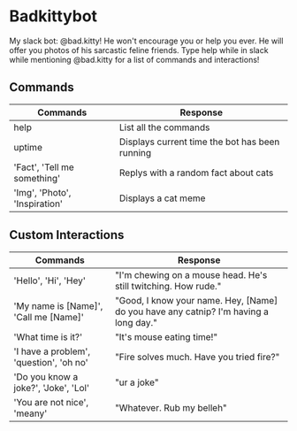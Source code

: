 # Badkittybot
My slack bot: @bad.kitty! He won't encourage you or help you ever. He will offer you photos of his sarcastic feline friends.
Type help while in slack while mentioning @bad.kitty for a list of commands and interactions!

## Commands
Commands | Response
---|---
help | List all the commands
uptime | Displays current time the bot has been running
'Fact', 'Tell me something' | Replys with a random fact about cats
'Img', 'Photo', 'Inspiration' | Displays a cat meme


## Custom Interactions
Commands | Response
---|---
'Hello', 'Hi', 'Hey' | "I'm chewing on a mouse head. He's still twitching. How rude."
'My name is [Name]', 'Call me [Name]' | "Good, I know your name. Hey, [Name] do you have any catnip? I'm having a long day."
'What time is it?' | "It's mouse eating time!"
'I have a problem', 'question', 'oh no' | "Fire solves much. Have you tried fire?"
'Do you know a joke?', 'Joke', 'Lol' | "ur a joke"
'You are not nice', 'meany' | "Whatever. Rub my belleh"
